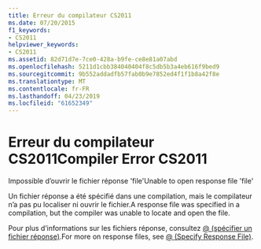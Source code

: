 ```yaml
---
title: Erreur du compilateur CS2011
ms.date: 07/20/2015
f1_keywords:
- CS2011
helpviewer_keywords:
- CS2011
ms.assetid: 82d71d7e-7ce0-428a-b9fe-ce8e81a07abd
ms.openlocfilehash: 5211d1cbb384040404f8c5db5b3a4eb616f9bed9
ms.sourcegitcommit: 9b552addadfb57fab0b9e7852ed4f1f1b8a42f8e
ms.translationtype: MT
ms.contentlocale: fr-FR
ms.lasthandoff: 04/23/2019
ms.locfileid: "61652349"
---
```

# <a name="compiler-error-cs2011"></a><span data-ttu-id="e3d8a-102">Erreur du compilateur CS2011</span><span class="sxs-lookup"><span data-stu-id="e3d8a-102">Compiler Error CS2011</span></span>
<span data-ttu-id="e3d8a-103">Impossible d’ouvrir le fichier réponse 'file'</span><span class="sxs-lookup"><span data-stu-id="e3d8a-103">Unable to open response file 'file'</span></span>  
  
 <span data-ttu-id="e3d8a-104">Un fichier réponse a été spécifié dans une compilation, mais le compilateur n’a pas pu localiser ni ouvrir le fichier.</span><span class="sxs-lookup"><span data-stu-id="e3d8a-104">A response file was specified in a compilation, but the compiler was unable to locate and open the file.</span></span>  
  
 <span data-ttu-id="e3d8a-105">Pour plus d’informations sur les fichiers réponse, consultez [@ (spécifier un fichier réponse)](../../csharp/language-reference/compiler-options/response-file-compiler-option.md).</span><span class="sxs-lookup"><span data-stu-id="e3d8a-105">For more on response files, see [@ (Specify Response File)](../../csharp/language-reference/compiler-options/response-file-compiler-option.md).</span></span>

